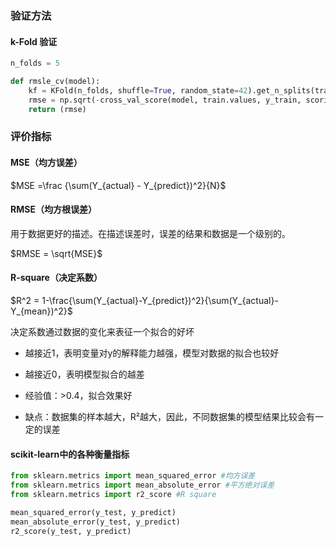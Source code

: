 ### 验证方法

#### k-Fold 验证

```python
n_folds = 5

def rmsle_cv(model):
    kf = KFold(n_folds, shuffle=True, random_state=42).get_n_splits(train.values)
    rmse = np.sqrt(-cross_val_score(model, train.values, y_train, scoring='neg_mean_squared_error', cv=kf))
    return (rmse)
```

### 评价指标

#### MSE（均方误差）

$MSE =\frac {\sum(Y_{actual} - Y_{predict})^2}{N}$

#### RMSE（均方根误差）

用于数据更好的描述。在描述误差时，误差的结果和数据是一个级别的。

$RMSE = \sqrt{MSE}$

#### R-square（决定系数）

$R^2 = 1-\frac{\sum(Y_{actual}-Y_{predict})^2}{\sum(Y_{actual}-Y_{mean})^2}$

决定系数通过数据的变化来表征一个拟合的好坏

- 越接近1，表明变量对y的解释能力越强，模型对数据的拟合也较好
- 越接近0，表明模型拟合的越差
- 经验值：>0.4，拟合效果好

- 缺点：数据集的样本越大，R²越大，因此，不同数据集的模型结果比较会有一定的误差

#### scikit-learn中的各种衡量指标

```python
from sklearn.metrics import mean_squared_error #均方误差
from sklearn.metrics import mean_absolute_error #平方绝对误差
from sklearn.metrics import r2_score #R square

mean_squared_error(y_test, y_predict)
mean_absolute_error(y_test, y_predict)
r2_score(y_test, y_predict)
```

